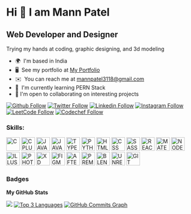 # Hi 👋 I am Mann Patel
## Web Developer and Designer
Trying my hands at coding, graphic designing, and 3d modeling

* 🌍  I'm based in India
* 🖥️  See my portfolio at [My Portfolio](https://mspatel18.netlify.com)
* ✉️  You can reach me at [mannpatel3118@gmail.com](mailto:mannpatel3118@gmail.com)
* 🧠  I'm currently learning PERN Stack
* 🤝  I'm open to collaborating on interesting projects


[![Github Follow](https://img.shields.io/badge/Github-100000?style=badge&logo=github&logoColor=white)](https://github.com/mspatel18)
[![Twitter Follow](https://img.shields.io/badge/Twitter-1DA1F2?style=badge&logo=twitter&logoColor=white)](https://twitter.com/mspatel_18)
[![Linkedin Follow](https://img.shields.io/badge/Linkedin-0077B5?style=badge&logo=linkedin&logoColor=white)](https://www.linkedin.com/in/mspatel18/)
[![Instagram Follow](https://img.shields.io/badge/Instagram-E4405F?style=badge&logo=instagram&logoColor=white)](https://instagram.com/mspatel18)
[![LeetCode Follow](https://img.shields.io/badge/LeetCode-FFA116?style=badge&logo=leetcode&logoColor=white)](https://leetcode.com/mspatel18/)
[![Codechef Follow](https://img.shields.io/badge/Codechef-B92B27?style=badge&logo=codechef&logoColor=white)](https://www.codechef.com/users/mspatel18)


<h3 align="left">Skills:</h3>
<p align="left">

<a href="https://docs.microsoft.com/en-us/cpp/?view=msvc-170" target="_blank" rel="noreferrer"><img src="https://cdn.jsdelivr.net/gh/devicons/devicon/icons/c/c-original.svg" width="36" height="36" alt="C" /></a>
<a href="https://docs.microsoft.com/en-us/cpp/?view=msvc-170" target="_blank" rel="noreferrer"><img src="https://cdn.jsdelivr.net/gh/devicons/devicon/icons/cplusplus/cplusplus-original.svg" width="36" height="36" alt="CPLUS" /></a>
<a href="https://docs.oracle.com/en/java/" target="_blank" rel="noreferrer"><img src="https://cdn.jsdelivr.net/gh/devicons/devicon/icons/java/java-original.svg" width="36" height="36" alt="JAVA" /></a>
<a href="https://www.javascript.com/" target="_blank" rel="noreferrer"><img src="https://cdn.jsdelivr.net/gh/devicons/devicon/icons/javascript/javascript-original.svg" width="36" height="36" alt="JAVASCRIPT" /></a>
<a href="https://www.typescriptlang.org/" target="_blank" rel="noreferrer"><img src="https://cdn.jsdelivr.net/gh/devicons/devicon/icons/typescript/typescript-original.svg" width="36" height="36" alt="TYPESCRIPT" /></a>
<a href="https://www.python.org/" target="_blank" rel="noreferrer"><img src="https://cdn.jsdelivr.net/gh/devicons/devicon/icons/python/python-original.svg" width="36" height="36" alt="PYTHON" /></a>
<a href="https://developer.mozilla.org/en-US/docs/Web/HTML" target="_blank" rel="noreferrer"><img src="https://cdn.jsdelivr.net/gh/devicons/devicon/icons/html5/html5-original.svg" width="36" height="36" alt="HTML" /></a> 
<a href="https://developer.mozilla.org/en-US/docs/Web/CSS" target="_blank" rel="noreferrer"><img src="https://cdn.jsdelivr.net/gh/devicons/devicon/icons/css3/css3-original.svg" width="36" height="36" alt="CSS" /></a> 
<a href="https://sass-lang.com/" target="_blank" rel="noreferrer"><img src="https://cdn.jsdelivr.net/gh/devicons/devicon/icons/sass/sass-original.svg" width="36" height="36" alt="SASS" /></a> 
<a href="https://reactjs.org/" target="_blank" rel="noreferrer"><img src="https://cdn.jsdelivr.net/gh/devicons/devicon/icons/react/react-original.svg" width="36" height="36" alt="REACT" /></a> 
<a href="https://material-ui.com/" target="_blank" rel="noreferrer"><img src="https://cdn.jsdelivr.net/gh/devicons/devicon/icons/materialui/materialui-original.svg" width="36" height="36" alt="MATERIALUI" /></a> 
<a href="https://nodejs.org/en/" target="_blank" rel="noreferrer"><img src="https://cdn.jsdelivr.net/gh/devicons/devicon/icons/nodejs/nodejs-original.svg" width="36" height="36" alt="NODEJS" /></a> 
<a href="https://www.adobe.com/products/illustrator.html" target="_blank" rel="noreferrer"><img src="https://cdn.jsdelivr.net/gh/devicons/devicon/icons/illustrator/illustrator-plain.svg" width="36" height="36" alt="ILLUSTRATOR" /></a>
<a href="https://www.adobe.com/products/photoshop.html" target="_blank" rel="noreferrer"><img src="https://cdn.jsdelivr.net/gh/devicons/devicon/icons/photoshop/photoshop-plain.svg" width="36" height="36" alt="PHOTOSHOP" /></a>
<a href="https://www.adobe.com/products/xd.html" target="_blank" rel="noreferrer"><img src="https://cdn.jsdelivr.net/gh/devicons/devicon/icons/xd/xd-plain.svg" width="36" height="36" alt="XD" /></a>
<a href="https://www.figma.com/" target="_blank" rel="noreferrer"><img src="https://cdn.jsdelivr.net/gh/devicons/devicon/icons/figma/figma-original.svg" width="36" height="36" alt="FIGMA" /></a>
<a href="https://www.adobe.com/products/aftereffects.html" target="_blank" rel="noreferrer"><img src="https://cdn.jsdelivr.net/gh/devicons/devicon/icons/aftereffects/aftereffects-original.svg" width="36" height="36" alt="AFTEREFFECTS" /></a>
<a href="https://www.adobe.com/products/premiere.html" target="_blank" rel="noreferrer"><img src="https://cdn.jsdelivr.net/gh/devicons/devicon/icons/premierepro/premierepro-original.svg" width="36" height="36" alt="PREMIEREPRO" /></a>
<a href="https://www.blender.org/" target="_blank" rel="noreferrer"><img src="https://cdn.jsdelivr.net/gh/devicons/devicon/icons/blender/blender-original.svg" width="36" height="36" alt="BLENDER" /></a>
<a href="https://www.unrealengine.com/en-US/" target="_blank" rel="noreferrer"><img src="https://cdn.jsdelivr.net/gh/devicons/devicon/icons/unrealengine/unrealengine-original.svg" width="36" height="36" alt="UNREALENGINE" /></a>
<a href="https://git-scm.com/" target="_blank" rel="noreferrer"><img src="https://cdn.jsdelivr.net/gh/devicons/devicon/icons/git/git-original.svg" width="36" height="36" alt="GIT" /></a>

</p>





### Badges

<b>My GitHub Stats</b>


<a href="http://www.github.com/mspatel18"><img src="https://github-readme-streak-stats.herokuapp.com/?user=mspatel18&stroke=ffffff&background=1c1917&ring=0891b2&fire=0891b2&currStreakNum=ffffff&currStreakLabel=0891b2&sideNums=ffffff&sideLabels=ffffff&dates=ffffff&hide_border=true" /></a>
<a href="https://github.com/mspatel18" align="right"><img src="https://github-readme-stats.vercel.app/api/top-langs/?username=mspatel18&langs_count=3&title_color=0891b2&text_color=ffffff&icon_color=0891b2&area=true&bg_color=1c1917&hide_border=true&locale=en&custom_title=Top%20%Three%20%Languages%20%Used" alt="Top 3 Languages" /></a>
<a href="http://www.github.com/mspatel18"><img src="https://github-readme-activity-graph.vercel.app/graph?username=mspatel18&bg_color=1c1917&color=ffffff&line=0891b2&point=ffffff&area_color=1c1917&area=true&hide_border=true&custom_title=GitHub%20Commits%20Graph" alt="GitHub Commits Graph" /></a>

